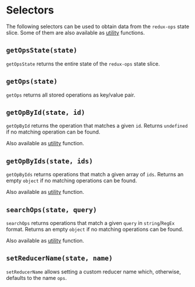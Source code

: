 # Selectors

The following selectors can be used to obtain data from the `redux-ops` state slice. Some of them are also available as [utility](utility.md) functions.

## `getOpsState(state)`

`getOpsState` returns the entire state of the `redux-ops` state slice.

## `getOps(state)`

`getOps` returns all stored operations as key/value pair.

## `getOpById(state, id)`

`getOpById` returns the operation that matches a given `id`.
Returns `undefined` if no matching operation can be found.

Also available as [utility](utility.md#getOpById-state--id-) function.

## `getOpByIds(state, ids)`

`getOpByIds` returns operations that match a given array of `ids`. Returns an empty `object` if no matching operations can be found.

Also available as [utility](utility.md#getOpByIds-state--ids-) function.

## `searchOps(state, query)`

`searchOps` returns operations that match a given `query` in `string`/`RegEx` format. Returns an empty `object` if no matching operations can be found.

Also available as [utility](utility.md#searchOps-state--query-) function.

## `setReducerName(state, name)`

`setReducerName` allows setting a custom reducer name which, otherwise, defaults to the name `ops`.
